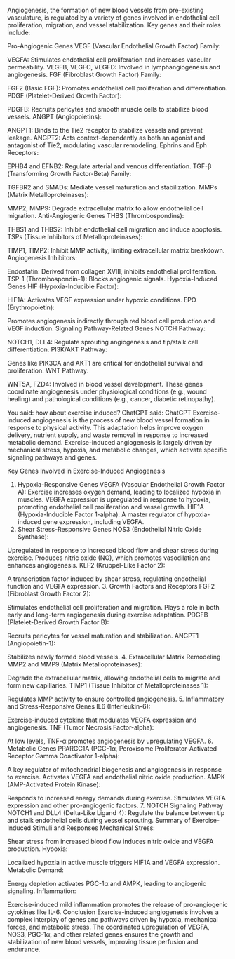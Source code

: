 Angiogenesis, the formation of new blood vessels from pre-existing vasculature, is regulated by a variety of genes involved in endothelial cell proliferation, migration, and vessel stabilization. Key genes and their roles include:

Pro-Angiogenic Genes
VEGF (Vascular Endothelial Growth Factor) Family:

VEGFA: Stimulates endothelial cell proliferation and increases vascular permeability.
VEGFB, VEGFC, VEGFD: Involved in lymphangiogenesis and angiogenesis.
FGF (Fibroblast Growth Factor) Family:

FGF2 (Basic FGF): Promotes endothelial cell proliferation and differentiation.
PDGF (Platelet-Derived Growth Factor):

PDGFB: Recruits pericytes and smooth muscle cells to stabilize blood vessels.
ANGPT (Angiopoietins):

ANGPT1: Binds to the Tie2 receptor to stabilize vessels and prevent leakage.
ANGPT2: Acts context-dependently as both an agonist and antagonist of Tie2, modulating vascular remodeling.
Ephrins and Eph Receptors:

EPHB4 and EFNB2: Regulate arterial and venous differentiation.
TGF-β (Transforming Growth Factor-Beta) Family:

TGFBR2 and SMADs: Mediate vessel maturation and stabilization.
MMPs (Matrix Metalloproteinases):

MMP2, MMP9: Degrade extracellular matrix to allow endothelial cell migration.
Anti-Angiogenic Genes
THBS (Thrombospondins):

THBS1 and THBS2: Inhibit endothelial cell migration and induce apoptosis.
TSPs (Tissue Inhibitors of Metalloproteinases):

TIMP1, TIMP2: Inhibit MMP activity, limiting extracellular matrix breakdown.
Angiogenesis Inhibitors:

Endostatin: Derived from collagen XVIII, inhibits endothelial proliferation.
TSP-1 (Thrombospondin-1): Blocks angiogenic signals.
Hypoxia-Induced Genes
HIF (Hypoxia-Inducible Factor):

HIF1A: Activates VEGF expression under hypoxic conditions.
EPO (Erythropoietin):

Promotes angiogenesis indirectly through red blood cell production and VEGF induction.
Signaling Pathway-Related Genes
NOTCH Pathway:

NOTCH1, DLL4: Regulate sprouting angiogenesis and tip/stalk cell differentiation.
PI3K/AKT Pathway:

Genes like PIK3CA and AKT1 are critical for endothelial survival and proliferation.
WNT Pathway:

WNT5A, FZD4: Involved in blood vessel development.
These genes coordinate angiogenesis under physiological conditions (e.g., wound healing) and pathological conditions (e.g., cancer, diabetic retinopathy).






You said:
how about exercise induced?
ChatGPT said:
ChatGPT
Exercise-induced angiogenesis is the process of new blood vessel formation in response to physical activity. This adaptation helps improve oxygen delivery, nutrient supply, and waste removal in response to increased metabolic demand. Exercise-induced angiogenesis is largely driven by mechanical stress, hypoxia, and metabolic changes, which activate specific signaling pathways and genes.

Key Genes Involved in Exercise-Induced Angiogenesis
1. Hypoxia-Responsive Genes
VEGFA (Vascular Endothelial Growth Factor A):
Exercise increases oxygen demand, leading to localized hypoxia in muscles.
VEGFA expression is upregulated in response to hypoxia, promoting endothelial cell proliferation and vessel growth.
HIF1A (Hypoxia-Inducible Factor 1-alpha):
A master regulator of hypoxia-induced gene expression, including VEGFA.
2. Shear Stress-Responsive Genes
NOS3 (Endothelial Nitric Oxide Synthase):

Upregulated in response to increased blood flow and shear stress during exercise.
Produces nitric oxide (NO), which promotes vasodilation and enhances angiogenesis.
KLF2 (Kruppel-Like Factor 2):

A transcription factor induced by shear stress, regulating endothelial function and VEGFA expression.
3. Growth Factors and Receptors
FGF2 (Fibroblast Growth Factor 2):

Stimulates endothelial cell proliferation and migration.
Plays a role in both early and long-term angiogenesis during exercise adaptation.
PDGFB (Platelet-Derived Growth Factor B):

Recruits pericytes for vessel maturation and stabilization.
ANGPT1 (Angiopoietin-1):

Stabilizes newly formed blood vessels.
4. Extracellular Matrix Remodeling
MMP2 and MMP9 (Matrix Metalloproteinases):

Degrade the extracellular matrix, allowing endothelial cells to migrate and form new capillaries.
TIMP1 (Tissue Inhibitor of Metalloproteinases 1):

Regulates MMP activity to ensure controlled angiogenesis.
5. Inflammatory and Stress-Responsive Genes
IL6 (Interleukin-6):

Exercise-induced cytokine that modulates VEGFA expression and angiogenesis.
TNF (Tumor Necrosis Factor-alpha):

At low levels, TNF-α promotes angiogenesis by upregulating VEGFA.
6. Metabolic Genes
PPARGC1A (PGC-1α, Peroxisome Proliferator-Activated Receptor Gamma Coactivator 1-alpha):

A key regulator of mitochondrial biogenesis and angiogenesis in response to exercise.
Activates VEGFA and endothelial nitric oxide production.
AMPK (AMP-Activated Protein Kinase):

Responds to increased energy demands during exercise.
Stimulates VEGFA expression and other pro-angiogenic factors.
7. NOTCH Signaling Pathway
NOTCH1 and DLL4 (Delta-Like Ligand 4):
Regulate the balance between tip and stalk endothelial cells during vessel sprouting.
Summary of Exercise-Induced Stimuli and Responses
Mechanical Stress:

Shear stress from increased blood flow induces nitric oxide and VEGFA production.
Hypoxia:

Localized hypoxia in active muscle triggers HIF1A and VEGFA expression.
Metabolic Demand:

Energy depletion activates PGC-1α and AMPK, leading to angiogenic signaling.
Inflammation:

Exercise-induced mild inflammation promotes the release of pro-angiogenic cytokines like IL-6.
Conclusion
Exercise-induced angiogenesis involves a complex interplay of genes and pathways driven by hypoxia, mechanical forces, and metabolic stress. The coordinated upregulation of VEGFA, NOS3, PGC-1α, and other related genes ensures the growth and stabilization of new blood vessels, improving tissue perfusion and endurance.